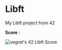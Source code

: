 # Libft
My Libft project from 42

**Score** :

![vegret's 42 Libft Score](https://badge42.vercel.app/api/v2/clalmqrmn00060fl8q4n24adz/project/2871400)
